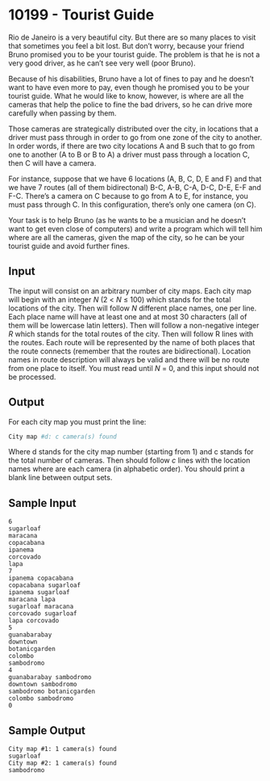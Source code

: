 # 10199 - Tourist Guide

Rio de Janeiro is a very beautiful city. But there are so many places to visit that sometimes you feel
a bit lost. But don’t worry, because your friend Bruno promised you to be your tourist guide. The
problem is that he is not a very good driver, as he can’t see very well (poor Bruno).

Because of his disabilities, Bruno have a lot of fines to pay and he doesn’t want to have even more
to pay, even though he promised you to be your tourist guide. What he would like to know, however,
is where are all the cameras that help the police to fine the bad drivers, so he can drive more carefully
when passing by them.

Those cameras are strategically distributed over the city, in locations that a driver must pass through
in order to go from one zone of the city to another. In order words, if there are two city locations A
and B such that to go from one to another (A to B or B to A) a driver must pass through a location
C, then C will have a camera.

For instance, suppose that we have 6 locations (A, B, C, D, E and F) and that we have 7 routes
(all of them bidirectonal) B-C, A-B, C-A, D-C, D-E, E-F and F-C. There’s a camera on C because to
go from A to E, for instance, you must pass through C. In this configuration, there’s only one camera
(on C).

Your task is to help Bruno (as he wants to be a musician and he doesn’t want to get even close of
computers) and write a program which will tell him where are all the cameras, given the map of the
city, so he can be your tourist guide and avoid further fines.


## Input

The input will consist on an arbitrary number of city maps. Each city map will begin with an integer
*N* (2 < *N* ≤ 100) which stands for the total locations of the city. Then will follow *N* different place
names, one per line. Each place name will have at least one and at most 30 characters (all of them will
be lowercase latin letters). Then will follow a non-negative integer *R* which stands for the total routes
of the city. Then will follow R lines with the routes. Each route will be represented by the name of
both places that the route connects (remember that the routes are bidirectional). Location names in
route description will always be valid and there will be no route from one place to itself. You must
read until *N* = 0, and this input should not be processed.


## Output

For each city map you must print the line:

```bash
City map #d: c camera(s) found
```

Where d stands for the city map number (starting from 1) and c stands for the total number of
cameras. Then should follow *c* lines with the location names where are each camera (in alphabetic
order). You should print a blank line between output sets.


## Sample Input

```
6
sugarloaf
maracana
copacabana
ipanema
corcovado
lapa
7
ipanema copacabana
copacabana sugarloaf
ipanema sugarloaf
maracana lapa
sugarloaf maracana
corcovado sugarloaf
lapa corcovado
5
guanabarabay
downtown
botanicgarden
colombo
sambodromo
4
guanabarabay sambodromo
downtown sambodromo
sambodromo botanicgarden
colombo sambodromo
0
```


## Sample Output

```
City map #1: 1 camera(s) found
sugarloaf
City map #2: 1 camera(s) found
sambodromo
```
